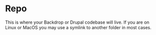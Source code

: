 # Repo

This is where your Backdrop or Drupal codebase will live. If you are on Linux
or MacOS you may use a symlink to another folder in most cases.
